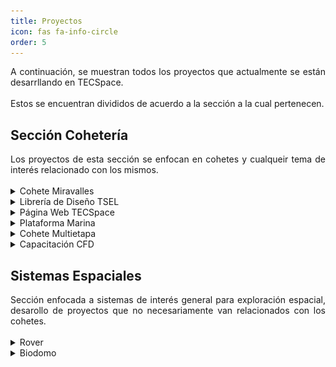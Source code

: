```yaml
---
title: Proyectos
icon: fas fa-info-circle
order: 5
---
```


<div style="text-align: justify">A continuación, se muestran todos los proyectos que actualmente se están desarrllando en TECSpace.</div>
<br>
Estos se encuentran divididos de acuerdo a la sección a la cual pertenecen.

## Sección Cohetería
<div style="text-align: justify">Los proyectos de esta sección se enfocan en cohetes y cualqueir tema de interés relacionado con los mismos.</div>
<br>
<details>
    <summary>Cohete Miravalles</summary>
    <br>
    <ul><b>Información General del Proyecto:</b>
    <div style="text-align: justify">
     <li>Miravalles - I, es el proyecto del desarrollo de un cohete capaz de lanzar CanSats y su infraestructura, pero su visión y objetivos van más allá de esto. Miravalles - I es el proyecto que permitirá a TECSpace y desde cierto punto de vista a Costa Rica, a empezar a emprender más activamente en el área de cohetería. Cabe resaltar que algunos proyectos de TECSpace se desarrollan gracias y por motivo del proyecto pinero de Miravalles I.</li></div>
    </ul>
    <ul><b>Habilidades Utilizadas:</b>
        <li>Utilización de un motor sólido K-1306.</li>
        <li>Implementación de una computador de vuelo.</li>
        <li>Vuelo desde una lanzadera.</li>
        <li>Uso de un banco de pruebas estáticas.</li>
        <li>Diseño del fuselaje.</li>
    </ul>
    <br>
    <ul><b>Algunas Imágenes del Proyecto:</b>
    </ul>
    <div align="center"><img src="../images/Miravalles.png" alt="pagina_web" style="width:30rem;" align="middle"/></div>
    <br>
    <div align="center"><img src="../images/MotorM.png" alt="pagina_web" style="width:30rem;" align="middle"/></div>
    <br>
    <div align="center"><img src="../images/Payload.png" alt="pagina_web" style="width:30rem;" align="middle"/></div>
    <br>
    <a href="https://gogetfunding.com/help-tecspace-make-miravalles-i-mission-a-reality/">Hagamos del Miravalles I una REALIDAD:</a>
</details>

<details>
    <summary>Librería de Diseño TSEL</summary>
    <br>
    <ul><b>Información General del Proyecto:</b>
    <div style="text-align: justify">
     <li>Librería (library para programación) enfocada en facilitar el proceso de cálculos para diseñar motores de propelente sólido para cohetes, permitiendo así variaciones a parámetros que se ven reflejados en los resultados de rendimiento teórico para el motor, se puede encontrar el código fuente en <a href="https://github.com/Coheteria-TECSpace/TSEL">GitHub.</a></li></div>
    </ul>
    <ul><b>Habilidades Utilizadas:</b>
        <li>Programación en el lenguaje C (ANSI C99).</li>
        <li>Compilación de proyectos mediante CMake.</li>
    </ul>
    <ul><b>Ventajas a Destacar de esta Solución:</b>
        <li>Portabilidad de código a múltiples plataformas/dispositivos.</li>
        <li>Permite prevenir errores en cálculos a futuro en nuevas aplicaciones.</li>
    </ul>
    <br>
</details>

<details>
    <summary>Página Web TECSpace</summary>
    <br>
    <ul><b>Información General del Proyecto:</b>
    <div style="text-align: justify">
     <li>Página simple que permite mostrar información general sobre el grupo, e información sobre proyectos tanto de cohetería como de sistemas espaciales, se puede encontrar el código fuente en <a href="https://github.com/Coheteria-TECSpace/coheteria-tecspace github.io">GitHub.</a></li></div>
    </ul>
    <ul><b>Habilidades Utilizadas:</b>
        <li>Programación en lenguaje Markdown.</li>
        <li>Programación en lenguaje HTML.</li>
        <li>Colaboración por medio de Git.</li>
        <li>Manejo de repositorios de GitHub.</li>
    </ul>
    <br>
    <ul><b>Algunas Imágenes del Proyecto:</b>
    </ul>
    <div align="center"><img src="../images/paginaweb.png" alt="pagina_web" style="width:30rem;" align="middle"/></div>
    <br>
</details>

<details>
    <summary>Plataforma Marina</summary>
    <br>
    <ul><b>Objetivo del proyecto:</b>
     <li>Ejecutar lanzamientos de cohetes suborbitales en el país mediante una plataforma de despegue marina.</li>
    </ul>
    <ul><b>Justificación del proyecto:</b>
    <div style="text-align: justify"> 
     <li>Se busca el aprovechamiento del potencial que presenta Costa Rica para los lanzamientos debido a que un 92% del territorio es marítimo, de este solo un 2.9% está protegido y se presentan 200 millas náuticas como zona económica exclusiva además de presentar una buena cercanía con el Ecuador.</li></div>
    </ul>
    <ul><b>Proyecto Multidisciplinario:</b>
    <br>
     <li>Se desarrollarán distintas áreas como control eléctrico, ingeniería de materiales, diseño mecánico y modular.</li>
    </ul>
    <ul><b>Habilidades Desarrolladas:</b>
    <br>
     <li>Diseño CAD.</li>
     <li>Consideración de procedimientos legales marítimos.</li>
     <li>Análisis de estabilidad y flotabilidad.</li>
     <li>Diseño electrónico.</li>
     <li>Resistencia de materiales.</li>
     <li>Resistencia de materiales.</li>
     <li>Mejora continua.</li>
    </ul>
    <br>
    <ul><b>Algunas Imágenes del Proyecto:</b>
    </ul>
    <div align="center"><img src="../images/plataformacerr.png" alt="Pagina Inicio" style="width:30rem;" align="middle"/></div>
    <br>
    <div align="center"><img src="../images/plataformaabie.png" alt="Pagina Inicio" style="width:30rem;" align="middle"/></div>
    <br>
</details>

<details>
    <summary>Cohete Multietapa</summary>
    <br>
    <ul><b>Descripción del proyecto:</b>
    <div style="text-align: justify"> 
     <li>La intención es construir un cohete multietapa de alcance medio, con una primera etapa subsónica y una segunda etapa transónica. Esto contempla varios desafíos de diseño mecánico, al igual que aerodinámico. La base de este proyecto es el cohete Miravalles-I.</li></div>
    </ul>
    <br>
    <ul><b>Algunas Imágenes del Proyecto:</b>
    </ul>
    <div align="center"><img src="../images/cohetemulti.png" alt="Pagina Inicio" style="width:30rem;" align="middle"/></div>
    <br>
</details>

<details>
    <summary>Capacitación CFD</summary>
    <br>
    <ul><b>Objetivo del proyecto:</b>
    <div style="text-align: justify"> 
     <li>Capacitación continua de personal en tareas de simulación CFD (Computational Fluid Dynamics; Mecánica de Fluidos Computacional. Se trata de un proyecto dedicado a estudios previos requeridos para la ejecución de proyectos espaciales de TECSpace.</li></div>
    </ul>
    <ul><b>Habilidades Desarrolladas:</b>
    <br>
     <li>Modelado en software 3D; Solidworks, Fusión 360.</li>
     <li>Manejo de software de simulación; Ansys, Comsol. </li>
     <li>Análisis y estudio de resultados obtenidos en simulaciones.</li>
    </ul>
    <br>
    <ul><b>Algunas Imágenes del Proyecto:</b>
    </ul>
    <div align="center"><img src="../images/CFD.png" alt="Pagina Inicio" style="width:30rem;" align="middle"/></div>
    <br>
</details>


## Sistemas Espaciales
<div style="text-align: justify">Sección enfocada a sistemas de interés general para exploración espacial, desarollo de proyectos que no necesariamente van relacionados con los cohetes.</div>
<br>
<details>
    <summary>Rover</summary>
    <br>
    <ul><b>Información General del Proyecto:</b>
     <li>El proyecto Rover surgió debido al interés por desarrollar conocimientos sobre la robótica de exploración espacial. Se propone llevar a cabo una misión haciendo uso de la geología e ingeniería, la cual permita comprender el funcionamiento de sistemas electromecánicos, los cuales conforman un Rover, ante un ambiente hostil como el presente en los volcanes, para así eventualmente extrapolar el conocimiento adquirido en el diseño de una misión interplanetaria para explorar otros cuerpos celestes.</li>
    </ul>

    <ul><b>En qué consiste:</b>
    <br>
     <li>La misión consiste en recolectar muestras de basalto-andesita y ceniza del cráter de un volcán cuando sea necesario independientemente de la actividad del mismo, además de monitorear la temperatura, niveles de CO2 y ácido sulfúrico para posteriormente transmitir los datos y facilitar las muestras de roca para que sean analizados por especialistas.</li>
    </ul>

    <ul><b>Objetivos:</b>
    <br>
     <li>Este proyecto plantea cumplir con el objetivo de reducir riesgos a las personas que tomarían las muestras, permitir tener datos más accesibles y durante momentos de mucha actividad volcánica, además de simular ciertas dificultades que podría tener el Rover en otro planeta.</li>
    </ul>

    <ul><b>División de tareas:</b>
    <br>
     <li>Para llevar a cabo el proyecto se dividió el trabajo en tres grandes grupos los cuales son: Sensores y Datos, Transporte de muestras y Recolección de Muestras. El primero se encarga de la implementación y el manejo de datos de los sensores, así como del control del Rover; el segundo es el grupo responsable de la estructura, protección y movilidad adecuada ante ambientes hostiles; y finalmente el tercer grupo es donde se diseñan las herramientas necesarias para la obtención y recolección de dichas muestras.</li>
    </ul>

    <ul><b>Progreso actual:</b>
    <br>
     <li>El proyecto se encuentra en la fase del diseño preliminar del sistema, para eventualmente integrarlos y así obtener el primer prototipo del Rover. Este primer prototipo brindará una versión del Rover con características básicas definidas, que permitirá verificar y validar el diseño así como sus futuras mejoras.</li>
    </ul>

    <br>
    <ul><b>Algunas Imágenes del Proyecto:</b>
    </ul>
    <div align="center"><img src="../images/Rover.jpg" alt="imagen_rover" style="width:30rem;" align="middle"/></div>
    <br>
    <div align="center"><img src="../images/Rover1.jpg" alt="imagen_rover" style="width:30rem;" align="middle"/></div>
    <br>
    <div align="center"><img src="../images/Rover2.jpg" alt="imagen_rover" style="width:30rem;" align="middle"/></div>
    <br>
</details>

<details>
    <br>
    <summary>Biodomo</summary>
    <ul><b>Misión del Proyecto:</b>
     <li>Creación de un prototipo funcional que aisle plantas del ambiente de manera que puedan crecer en condiciones óptimas.</li>
    </ul>
    <ul><b>Visión del Proyecto:</b>
     <li>Satisfacer la necesidad alimentaria de personas que se encuentran en ambientes desfavorables.</li>
    </ul>
    <ul><b>Objetivos del Proyecto:</b>
     <li>Ser una respuesta sostenible y rentable para la producción de cultis en micrclimas.</li>
     <li>Impulsar el desarrollo científico tecnlógico de nuestro país en el sectr aerespacial.</li>
    </ul>
    <br>
    <ul><b>Algunas Imágenes del Proyecto:</b>
    </ul>
    <div align="center"><img src="../images/BDomo1.png" alt="Pagina Inicio" style="width:30rem;" align="middle"/></div>
    <br>
    <div align="center"><img src="../images/BDomo2.png" alt="Pagina Inicio" style="width:30rem;" align="middle"/></div>
    <br>
    <div align="center"><video controls alt="Pagina Inicio" style="width:30rem;" align="middle"></div>
    <source src="../images/Renders.mp4" type="video/mp4"/>
</details>
